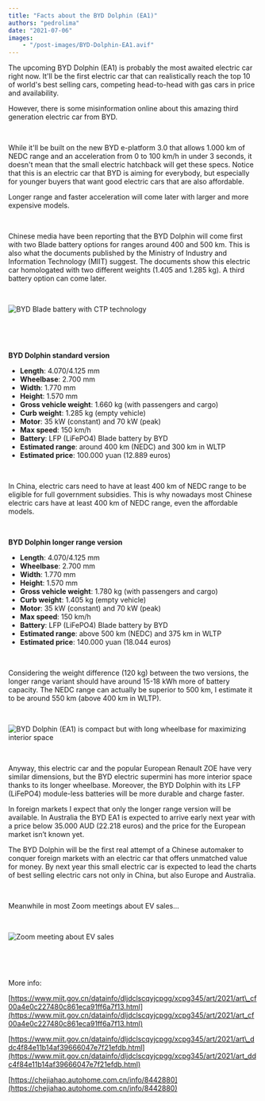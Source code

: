 ```yaml
---
title: "Facts about the BYD Dolphin (EA1)"
authors: "pedrolima"
date: "2021-07-06"
images: 
    - "/post-images/BYD-Dolphin-EA1.avif"
---
```


The upcoming BYD Dolphin (EA1) is probably the most awaited electric car right now. It'll be the first electric car that can realistically reach the top 10 of world's best selling cars, competing head-to-head with gas cars in price and availability.

However, there is some misinformation online about this amazing third generation electric car from BYD.

 

While it'll be built on the new BYD e-platform 3.0 that allows 1.000 km of NEDC range and an acceleration from 0 to 100 km/h in under 3 seconds, it doesn't mean that the small electric hatchback will get these specs. Notice that this is an electric car that BYD is aiming for everybody, but especially for younger buyers that want good electric cars that are also affordable.

Longer range and faster acceleration will come later with larger and more expensive models.

 

Chinese media have been reporting that the BYD Dolphin will come first with two Blade battery options for ranges around 400 and 500 km. This is also what the documents published by the Ministry of Industry and Information Technology (MIIT) suggest. The documents show this electric car homologated with two different weights (1.405 and 1.285 kg). A third battery option can come later.

 

![BYD Blade battery with CTP technology](post-images/BYD-Blade-battery-with-CTP-technology.avif)

 

 

**BYD Dolphin standard version**

- **Length**: 4.070/4.125 mm
- **Wheelbase**: 2.700 mm
- **Width**: 1.770 mm
- **Height**: 1.570 mm
- **Gross vehicle weight**: 1.660 kg (with passengers and cargo)
- **Curb weight**: 1.285 kg (empty vehicle)
- **Motor**: 35 kW (constant) and 70 kW (peak)
- **Max speed**: 150 km/h
- **Battery**: LFP (LiFePO4) Blade battery by BYD
- **Estimated range**: around 400 km (NEDC) and 300 km in WLTP
- **Estimated price**: 100.000 yuan (12.889 euros)

 

In China, electric cars need to have at least 400 km of NEDC range to be eligible for full government subsidies. This is why nowadays most Chinese electric cars have at least 400 km of NEDC range, even the affordable models.

 

**BYD Dolphin longer range version**

- **Length**: 4.070/4.125 mm
- **Wheelbase**: 2.700 mm
- **Width**: 1.770 mm
- **Height**: 1.570 mm
- **Gross vehicle weight**: 1.780 kg (with passengers and cargo)
- **Curb weight**: 1.405 kg (empty vehicle)
- **Motor**: 35 kW (constant) and 70 kW (peak)
- **Max speed**: 150 km/h
- **Battery**: LFP (LiFePO4) Blade battery by BYD
- **Estimated range**: above 500 km (NEDC) and 375 km in WLTP
- **Estimated price**: 140.000 yuan (18.044 euros)

 

Considering the weight difference (120 kg) between the two versions, the longer range variant should have around 15-18 kWh more of battery capacity. The NEDC range can actually be superior to 500 km, I estimate it to be around 550 km (above 400 km in WLTP).

 

![BYD Dolphin (EA1) is compact but with long wheelbase for maximizing interior space](post-images/BYD-Dolphin-EA1-is-compact-but-with-long-wheelbase-for-maximizing-interior-space.avif)

 

Anyway, this electric car and the popular European Renault ZOE have very similar dimensions, but the BYD electric supermini has more interior space thanks to its longer wheelbase. Moreover, the BYD Dolphin with its LFP (LiFePO4) module-less batteries will be more durable and charge faster.

In foreign markets I expect that only the longer range version will be available. In Australia the BYD EA1 is expected to arrive early next year with a price below 35.000 AUD (22.218 euros) and the price for the European market isn’t known yet.

The BYD Dolphin will be the first real attempt of a Chinese automaker to conquer foreign markets with an electric car that offers unmatched value for money. By next year this small electric car is expected to lead the charts of best selling electric cars not only in China, but also Europe and Australia.

 

Meanwhile in most Zoom meetings about EV sales...

 

![Zoom meeting about EV sales](post-images/Zoom-meeting-about-EV-sales.avif)

 

 

More info:

[https://www.miit.gov.cn/datainfo/dljdclscqyjcpgg/xcpg345/art/2021/art\_cf00a4e0c227480c861eca91ff6a7f13.html](https://www.miit.gov.cn/datainfo/dljdclscqyjcpgg/xcpg345/art/2021/art_cf00a4e0c227480c861eca91ff6a7f13.html)

[https://www.miit.gov.cn/datainfo/dljdclscqyjcpgg/xcpg345/art/2021/art\_ddc4f84e11b14af39666047e7f21efdb.html](https://www.miit.gov.cn/datainfo/dljdclscqyjcpgg/xcpg345/art/2021/art_ddc4f84e11b14af39666047e7f21efdb.html)

[https://chejiahao.autohome.com.cn/info/8442880](https://chejiahao.autohome.com.cn/info/8442880)
